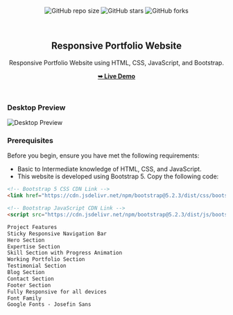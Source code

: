 <div align="center">

  ![GitHub repo size](https://img.shields.io/github/repo-size/jitendra-kumar-22/portfolio-website)
  ![GitHub stars](https://img.shields.io/github/stars/jitendra-kumar-22/portfolio-website?style=social)
  ![GitHub forks](https://img.shields.io/github/forks/jitendra-kumar-22/portfolio-website?style=social)

  <br />

  <h2 align="center">Responsive Portfolio Website</h2>

  Responsive Portfolio Website using HTML, CSS, JavaScript, and Bootstrap.

  <a href="https://jitendra-kumar-22.github.io/portfolio-website/"><strong>➥ Live Demo</strong></a>

</div>

<br />

### Desktop Preview

![Desktop Preview](https://github.com/jitendra-kumar-22/portfolio-website/assets/118673866/0322c419-a173-4aa9-a360-b09bd7bd24aa)

### Prerequisites

Before you begin, ensure you have met the following requirements:

* Basic to Intermediate knowledge of HTML, CSS, and JavaScript.
* This website is developed using Bootstrap 5. Copy the following code:

```html
<!-- Bootstrap 5 CSS CDN Link -->
<link href="https://cdn.jsdelivr.net/npm/bootstrap@5.2.3/dist/css/bootstrap.min.css" rel="stylesheet" integrity="sha384-rbsA2VBKQhggwzxH7pPCaAqO46MgnOM80zW1RWuH61DGLwZJEdK2Kadq2F9CUG65" crossorigin="anonymous" />

<!-- Bootstrap JavaScript CDN Link -->
<script src="https://cdn.jsdelivr.net/npm/bootstrap@5.2.3/dist/js/bootstrap.bundle.min.js" integrity="sha384-kenU1KFdBIe4zVF0s0G1M5b4hcpxyD9F7jL+jjXkk+Q2h455rYXK/7HAuoJl+0I4" crossorigin="anonymous"></script>

Project Features
Sticky Responsive Navigation Bar
Hero Section
Expertise Section
Skill Section with Progress Animation
Working Portfolio Section
Testimonial Section
Blog Section
Contact Section
Footer Section
Fully Responsive for all devices
Font Family
Google Fonts - Josefin Sans
